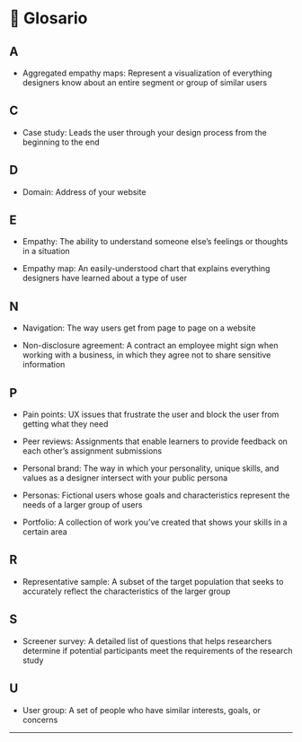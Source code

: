 # :book: Glosario

## A

- Aggregated empathy maps: Represent a visualization of everything designers know about an
entire segment or group of similar users

## C

- Case study: Leads the user through your design process from the beginning to the end

## D

- Domain: Address of your website

## E

- Empathy: The ability to understand someone else’s feelings or thoughts in a situation

- Empathy map: An easily-understood chart that explains everything designers have learned
about a type of user

## N

- Navigation: The way users get from page to page on a website

- Non-disclosure agreement: A contract an employee might sign when working with a business, in which they agree not to share sensitive information

## P

- Pain points: UX issues that frustrate the user and block the user from getting what they need

- Peer reviews: Assignments that enable learners to provide feedback on each other’s assignment submissions

- Personal brand: The way in which your personality, unique skills, and values as a designer intersect with your public persona

- Personas: Fictional users whose goals and characteristics represent the needs of a larger
group of users

- Portfolio: A collection of work you’ve created that shows your skills in a certain area

## R

- Representative sample: A subset of the target population that seeks to accurately reflect the
characteristics of the larger group

## S

- Screener survey: A detailed list of questions that helps researchers determine if potential
participants meet the requirements of the research study

## U

- User group: A set of people who have similar interests, goals, or concerns

---  
